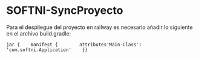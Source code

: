 # SOFTNI-SyncProyecto

Para el despliegue del proyecto en railway es necesario añadir lo siguiente en el archivo build.gradle:


```
jar {    manifest {        attributes'Main-Class': 'com.softni.Application'    }}
```
